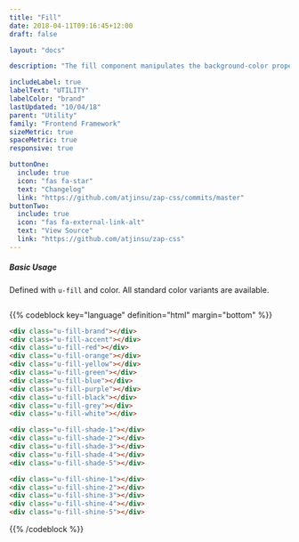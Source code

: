 ```yaml
---
title: "Fill"
date: 2018-04-11T09:16:45+12:00
draft: false

layout: "docs"

description: "The fill component manipulates the background-color property of a given element."

includeLabel: true
labelText: "UTILITY"
labelColor: "brand"
lastUpdated: "10/04/18"
parent: "Utility"
family: "Frontend Framework"
sizeMetric: true
spaceMetric: true
responsive: true

buttonOne:
  include: true
  icon: "fas fa-star"
  text: "Changelog"
  link: "https://github.com/atjinsu/zap-css/commits/master"
buttonTwo:
  include: true
  icon: "fas fa-external-link-alt"
  text: "View Source"
  link: "https://github.com/atjinsu/zap-css"
---
```


##### Basic Usage

Defined with `u-fill` and color. All standard color variants are available.

<div class="s-thumb -round -size-2 u-fill-brand u-margin-right-1 margin-bottom:2"></div>
<div class="s-thumb -round -size-2 u-fill-accent u-margin-right-1 margin-bottom:2"></div>
<div class="s-thumb -round -size-2 u-fill-red u-margin-right-1 margin-bottom:2"></div>
<div class="s-thumb -round -size-2 u-fill-orange u-margin-right-1 margin-bottom:2"></div>
<div class="s-thumb -round -size-2 u-fill-yellow u-margin-right-1 margin-bottom:2"></div>
<div class="s-thumb -round -size-2 u-fill-green u-margin-right-1 margin-bottom:2"></div>
<div class="s-thumb -round -size-2 u-fill-blue u-margin-right-1 margin-bottom:2"></div>
<div class="s-thumb -round -size-2 u-fill-purple u-margin-right-1 margin-bottom:2"></div>
<div class="s-thumb -round -size-2 u-fill-black u-margin-right-1 margin-bottom:2"></div>
<div class="s-thumb -round -size-2 u-fill-grey u-margin-right-1 margin-bottom:2"></div>
<div class="s-thumb -round -size-2 u-fill-white u-margin-right-1 margin-bottom:2"></div>
<div class="s-thumb -round -size-2 u-fill-shade-1 u-margin-right-1 margin-bottom:2"></div>
<div class="s-thumb -round -size-2 u-fill-shade-2 u-margin-right-1 margin-bottom:2"></div>
<div class="s-thumb -round -size-2 u-fill-shade-3 u-margin-right-1 margin-bottom:2"></div>
<div class="s-thumb -round -size-2 u-fill-shade-4 u-margin-right-1 margin-bottom:2"></div>
<div class="s-thumb -round -size-2 u-fill-shade-5 u-margin-right-1 margin-bottom:2"></div>

<div class="u-fill-black margin-bottom:2" style="display:inline-block">
  <div class="s-thumb -round -size-2 u-fill-shine-1 u-margin-right-1"></div>
  <div class="s-thumb -round -size-2 u-fill-shine-2 u-margin-right-1"></div>
  <div class="s-thumb -round -size-2 u-fill-shine-3 u-margin-right-1"></div>
  <div class="s-thumb -round -size-2 u-fill-shine-4 u-margin-right-1"></div>
  <div class="s-thumb -round -size-2 u-fill-shine-5 u-margin-right-1"></div>
</div>

{{% codeblock key="language" definition="html" margin="bottom" %}}
```html
<div class="u-fill-brand"></div>
<div class="u-fill-accent"></div>
<div class="u-fill-red"></div>
<div class="u-fill-orange"></div>
<div class="u-fill-yellow"></div>
<div class="u-fill-green"></div>
<div class="u-fill-blue"></div>
<div class="u-fill-purple"></div>
<div class="u-fill-black"></div>
<div class="u-fill-grey"></div>
<div class="u-fill-white"></div>

<div class="u-fill-shade-1"></div>
<div class="u-fill-shade-2"></div>
<div class="u-fill-shade-3"></div>
<div class="u-fill-shade-4"></div>
<div class="u-fill-shade-5"></div>

<div class="u-fill-shine-1"></div>
<div class="u-fill-shine-2"></div>
<div class="u-fill-shine-3"></div>
<div class="u-fill-shine-4"></div>
<div class="u-fill-shine-5"></div>
```
{{% /codeblock %}}
